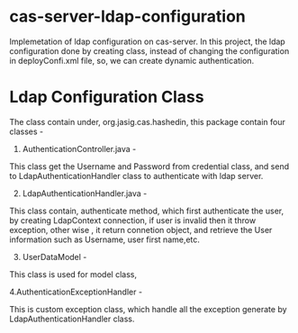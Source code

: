 
cas-server-ldap-configuration
=============================

Implemetation of ldap configuration on cas-server. In this project, the ldap configuration done by creating class, instead of changing the configuration in deployConfi.xml file, so, we can create dynamic authentication.

Ldap Configuration Class
========================
The class contain under, org.jasig.cas.hashedin, this package contain four classes - 

1. AuthenticationController.java - 
 
This class get the Username and Password from credential class, and send to LdapAuthenticationHandler class to authenticate with ldap server.

2. LdapAuthenticationHandler.java - 

This class contain, authenticate method, which first authenticate the user, by creating LdapContext connection, if user
is invalid then it throw exception, other wise , it return connetion object, and retrieve the User information such as Username, user first name,etc.

3. UserDataModel -

This class is used for model class,

4.AuthenticationExceptionHandler  -

This is custom exception class, which handle all the exception generate by LdapAuthenticationHandler class.

